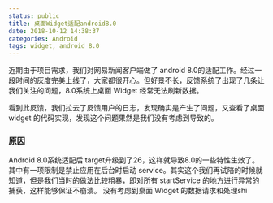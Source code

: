 ```yaml
---
status: public
title: 桌面Widget适配android8.0
date: 2018-10-12 14:38:37
categories: Android
tags: widget, android 8.0
---
```

近期由于项目需求，我们对网易新闻客户端做了 android 8.0的适配工作。经过一段时间的灰度完美上线了，大家都很开心。但好景不长，反馈系统了出现了几条让我们关注的问题，8.0系统上桌面 Widget 经常无法刷新数据。

看到此反馈，我们拉去了反馈用户的日志，发现确实是产生了问题，又查看了桌面 widget 的代码实现，发现这个问题果然是我们没有考虑到导致的。

### 原因

Android 8.0系统适配后 target升级到了26，这样就导致8.0的一些特性生效了。其中有一项限制是禁止应用在后台时启动 service。其实这个我们再试陪的时候就知道，但是我们当时的做法比较粗暴，即对所有 startService 的地方进行异常的捕获，这样能够保证不崩溃。
没有考虑到桌面 Widget 的数据请求和处理shi